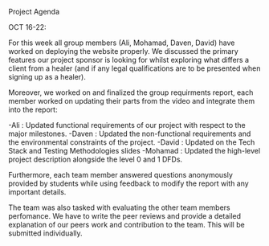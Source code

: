 Project Agenda


OCT 16-22:


For this week all group members (Ali, Mohamad, Daven, David) have worked on deploying the website properly. We discussed the primary features our project sponsor is looking for whilst exploring what differs a client from a healer (and if any legal qualifications are to be presented when signing up as a healer). 


Moreover, we worked on and finalized the group requirments report, each member worked on updating their parts from the video and integrate them into the report: 

-Ali : Updated functional requirements of our project with respect to the major milestones.
-Daven : Updated the non-functional requirements and the environmental constraints of the project.
-David : Updated on the Tech Stack and Testing Methodologies slides
-Mohamad : Updated the high-level project description alongside the level 0 and 1 DFDs.


Furthermore, each team member answered questions anonymously provided by students while using feedback to modify the report with any important details.

The team was also tasked with evaluating the other team members perfomance. We have to write the peer reviews and provide a detailed explanation of our peers work and contribution to the team. This will be submitted individually. 






